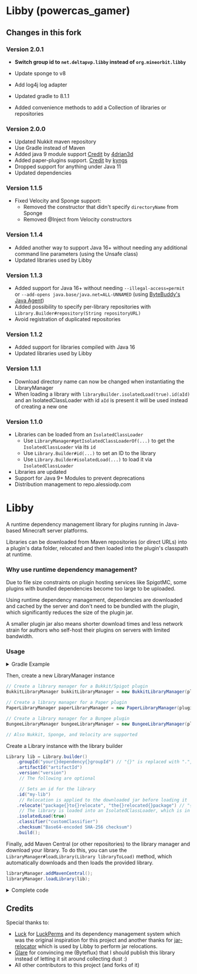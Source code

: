 # Libby (powercas_gamer)

## Changes in this fork

### Version 2.0.1

* **Switch group id to `net.deltapvp.libby` instead of `org.mineorbit.libby`**

* Update sponge to v8
* Add log4j log adapter
* Updated gradle to 8.1.1
* Added convenience methods to add a Collection of libraries or repositories

### Version 2.0.0

* Updated Nukkit maven repository
* Use Gradle instead of Maven
* Added java 9 module support [Credit](https://github.com/AlessioDP/libby/pull/12) by [4drian3d](https://github.com/4drian3d)
* Added paper-plugins support. [Credit](https://github.com/AlessioDP/libby/pull/13) by [kyngs](https://github.com/kyngs)
* Dropped support for anything under Java 11
* Updated dependencies

### Version 1.1.5

* Fixed Velocity and Sponge support:
  * Removed the constructor that didn't specify `directoryName` from Sponge
  * Removed @Inject from Velocity constructors

### Version 1.1.4

* Added another way to support Java 16+ without needing any additional command line parameters (using the Unsafe class)
* Updated libraries used by Libby

### Version 1.1.3

* Added support for Java 16+ without needing `--illegal-access=permit` or `--add-opens java.base/java.net=ALL-UNNAMED` (using [ByteBuddy's Java Agent](https://github.com/raphw/byte-buddy/tree/master/byte-buddy-agent))
* Added possibility to specify per-library repositories with `Library.Builder#repository(String repositoryURL)`
* Avoid registration of duplicated repositories

### Version 1.1.2

* Added support for libraries compiled with Java 16
* Updated libraries used by Libby

### Version 1.1.1

* Download directory name can now be changed when instantiating the LibraryManager
* When loading a library with `libraryBuilder.isolatedLoad(true).id(aId)` and an IsolatedClassLoader with id `aId` is present
  it will be used instead of creating a new one

### Version 1.1.0

* Libraries can be loaded from an `IsolatedClassLoader`
    * Use `LibraryManager#getIsolatedClassLoaderOf(...)` to get the `IsolatedClassLoader` via its `id`
    * Use `Library.Builder#id(...)` to set an ID to the library
    * Use `Library.Builder#isolatedLoad(...)` to load it via `IsolatedClassLoader`
* Libraries are updated
* Support for Java 9+ Modules to prevent deprecations
* Distribution management to repo.alessiodp.com

# Libby

A runtime dependency management library for plugins running in Java-based Minecraft
server platforms.

Libraries can be downloaded from Maven repositories (or direct URLs) into a plugin's data
folder, relocated and then loaded into the plugin's classpath at runtime.

### Why use runtime dependency management?

Due to file size constraints on plugin hosting services like SpigotMC, some plugins with
bundled dependencies become too large to be uploaded.

Using runtime dependency management, dependencies are downloaded and cached by the server
and don't need to be bundled with the plugin, which significantly reduces the size of the
plugin jar.

A smaller plugin jar also means shorter download times and less network strain for authors
who self-host their plugins on servers with limited bandwidth.

### Usage

<details><summary>Gradle Example</summary>
Firstly, add the maven artifact to your `build.gradle(.kts)`
```groovy
repositories {
    maven {
        url 'https://maven.deltapvp.net/'
    }
}

dependencies {
    implementation 'net.deltapvp.libby:libby-bukkit:2.0.1' // Replace bukkit if you're using another platform
}
```
</details>

<details><summary>Maven Example</summary>
Firstly, add the maven artifact to your `pom.xml`
```xml
<!-- Libby (powercas_gamer) Repository -->
<repository>
  <id>deltapvp</id>
  <url>https://maven.deltapvp.net/</url>
</repository>

<dependency>
    <groupId>net.deltapvp.libby</groupId>
    <artifactId>libby-bukkit</artifactId> <!-- Replace bukkit if you're using another platform -->
    <version>2.0.1</version>
</dependency>
```

Remember to **always** relocate Libby to avoid conflicts
```xml
<plugin>
    <groupId>org.apache.maven.plugins</groupId>
    <artifactId>maven-shade-plugin</artifactId>
    <configuration>
        <relocations>
            <relocation>
                <pattern>net.deltapvp.libby</pattern>
                <shadedPattern>yourPackage.libs.net.deltapvp.libby</shadedPattern>
            </relocation>
        </relocations>
    </configuration>
</plugin>
```
</details>

Then, create a new LibraryManager instance
```java
// Create a library manager for a Bukkit/Spigot plugin
BukkitLibraryManager bukkitLibraryManager = new BukkitLibraryManager(plugin);

// Create a library manager for a Paper plugin
PaperLibraryManager paperLibraryManager = new PaperLibraryManager(plugin);

// Create a library manager for a Bungee plugin
BungeeLibraryManager bungeeLibraryManager = new BungeeLibraryManager(plugin);

// Also Nukkit, Sponge, and Velocity are supported
```

Create a Library instance with the library builder
```java
Library lib = Library.builder()
    .groupId("your{}dependency{}groupId") // "{}" is replaced with ".", useful to avoid unwanted changes made by maven-shade-plugin
    .artifactId("artifactId")
    .version("version")
     // The following are optional

     // Sets an id for the library
    .id("my-lib")
     // Relocation is applied to the downloaded jar before loading it
    .relocate("package{}to{}relocate", "the{}relocated{}package") // "{}" is replaced with ".", useful to avoid unwanted changes made by maven-shade-plugin
     // The library is loaded into an IsolatedClassLoader, which is in common between every library with the same id
    .isolatedLoad(true)
    .classifier("customClassifier")
    .checksum("Base64-encoded SHA-256 checksum")
    .build();
```

Finally, add Maven Central (or other repositories) to the library manager and download your library. To do this,
you can use the `LibraryManager#loadLibrary(Library libraryToLoad)` method, which automatically downloads and then loads the provided library.
```java
libraryManager.addMavenCentral();
libraryManager.loadLibrary(lib);
```

<details><summary>Complete code</summary>

```java
BukkitLibraryManager libraryManager = new BukkitLibraryManager(plugin);

Library lib = Library.builder()
    .groupId("your{}dependency{}groupId") // "{}" is replaced with ".", useful to avoid unwanted changes made by maven-shade-plugin
    .artifactId("artifactId")
    .version("version")
     // The following are optional

     // Sets an id for the library
    .id("my-lib")
     // Relocation is applied to the downloaded jar before loading it
    .relocate("package{}to{}relocate", "the{}relocated{}package") // "{}" is replaced with ".", useful to avoid unwanted changes made by maven-shade-plugin
     // The library is loaded into an IsolatedClassLoader, which is in common between every library with the same id
    .isolatedLoad(true)
    .classifier("customClassifier")
    .checksum("Base64-encoded SHA-256 checksum")
    .build();

libraryManager.addMavenCentral();
libraryManager.loadLibrary(lib);
```

</details>

## Credits

Special thanks to:

* [Luck](https://github.com/lucko) for [LuckPerms](https://github.com/LuckPerms/LuckPerms)
  and its dependency management system which was the original inspiration for this project
  and another thanks for [jar-relocator](https://github.com/lucko/jar-relocator) which is
  used by Libby to perform jar relocations.
* [Glare](https://github.com/darbyjack) for convincing me (Byteflux) that I should publish this
  library instead of letting it sit around collecting dust :)
* All other contributors to this project (and forks of it)
